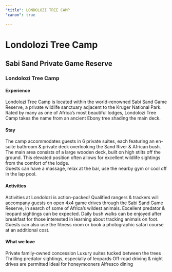 ```yaml
---
"title": LONDOLOZI TREE CAMP
"canon": true

---
```


# Londolozi Tree Camp
## Sabi Sand Private Game Reserve
### Londolozi Tree Camp

#### Experience
Londolozi Tree Camp is located within the world-renowned Sabi Sand Game Reserve, a private wildlife sanctuary adjacent to the Kruger National Park.
Rated by many as one of Africa’s most beautiful lodges, Londolozi Tree Camp takes the name from an ancient Ebony tree shading the main deck.

#### Stay
The camp accommodates guests in 6 private suites, each featuring an en-suite bathroom &amp; private deck overlooking the Sand River &amp; African bush.
The main area consists of a large wooden deck, built on high stilts off the ground.  This elevated position often allows for excellent wildlife sightings from the comfort of the lodge.  
Guests can have a massage, relax at the bar, use the nearby gym or cool off in the lap pool.

#### Activities
Activities at Londolozi is action-packed!  Qualified rangers &amp; trackers will accompany guests on open 4x4 game drives through the Sabi Sand Game Reserve, in search of some of Africa’s wildest animals. 
Excellent predator &amp; leopard sightings can be expected.  Daily bush walks can be enjoyed after breakfast for those interested in learning about tracking animals on foot.
Guests can also use the fitness room or book a photographic safari course at an additional cost.


#### What we love
Private family-owned concession
Luxury suites tucked between the trees
Thrilling predator sightings, especially of leopards
Off-road driving &amp; night drives are permitted
Ideal for honeymooners
Alfresco dining